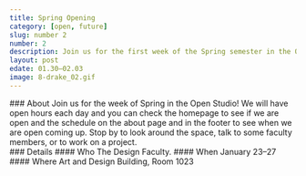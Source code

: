 ```yaml
---
title: Spring Opening
category: [open, future]
slug: number 2
number: 2
description: Join us for the first week of the Spring semester in the Open Studio! Check out the space and meet some of the design faculty all week.
layout: post
edate: 01.30–02.03
image: 8-drake_02.gif
---
```

<section class="intro-material" markdown="1">
<div class="intro-text" markdown="1">
### About
Join us for the week of Spring in the Open Studio! We will have open hours each day and you can check the homepage to see if we are open and the schedule on the about page and in the footer to see when we are open coming up. Stop by to look around the space, talk to some faculty members, or to work on a project.
</div>
</section>
<section class="presenter-container-single" markdown="1">
<article markdown="1">
### Details
#### Who
The Design Faculty.
#### When
January 23–27
#### Where
Art and Design Building, Room 1023
</article>
</section>
